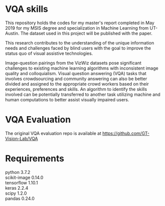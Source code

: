# VQA skills

This repository holds the codes for my master's report completed in May 2019 for my MSIS degree and specialization in Machine Learning from UT-Austin. The dataset used in this project will be published with the paper.

This research contributes to the understanding of the unique information needs and challenges faced by blind users with the goal to improve the status quo of visual assistive technologies.

Image-question pairings from the VizWiz datasets pose significant challenges to existing machine learning algorithms with inconsistent image quality and colloquialism. Visual question answering (VQA) tasks that involves crowdsourcing and community answering can also be better divided and assigned to the appropriate crowd workers based on their experiences, preferences and skills. An algorithm to identify the skills involved can be potentially transferred to another task utilizing machine and human computations to better assist visually impaired users.

# VQA Evaluation
The original VQA evaluation repo is available at https://github.com/GT-Vision-Lab/VQA

# Requirements
python 3.7.2 <br />
scikit-image 0.14.0 <br />
tensorflow 1.10.1 <br />
keras 2.2.4 <br />
scipy 1.2.0 <br />
pandas 0.24.0 <br />
